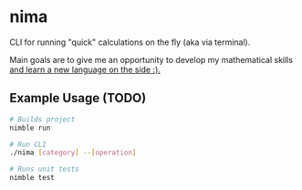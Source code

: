 # nima
CLI for running "quick" calculations on the fly (aka via terminal).

Main goals are to give me an opportunity to develop my mathematical skills [and learn a new language on the side :).](https://nim-lang.org/docs/manual.html)

## Example Usage (TODO)
```bash
# Builds project
nimble run

# Run CLI
./nima [category] --[operation]

# Runs unit tests
nimble test
```
